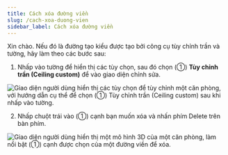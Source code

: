 ```yaml
---
title: Cách xóa đường viền
slug: /cach-xoa-duong-vien
sidebar_label: Cách xóa đường viền
---
```


Xin chào. Nếu đó là đường tạo kiểu được tạo bởi công cụ tùy chỉnh trần và tường, hãy làm theo các bước sau:

1. Nhấp vào tường để hiển thị các tùy chọn, sau đó chọn (①) **Tùy chỉnh trần (Ceiling custom)** để vào giao diện chỉnh sửa.

![Giao diện người dùng hiển thị các tùy chọn để tùy chỉnh một căn phòng, với hướng dẫn cụ thể để chọn (①) Tùy chỉnh trần (Ceiling custom) sau khi nhấp vào tường.](https://storage.googleapis.com/jegavn_kb/images/95ea4bcc-6dfd-434e-b2e9-41d871d1adee.png)

2. Nhấp chuột trái vào (①) cạnh bạn muốn xóa và nhấn phím Delete trên bàn phím.

![Giao diện người dùng hiển thị một mô hình 3D của một căn phòng, làm nổi bật (①) cạnh được chọn của một đường viền để xóa.](https://storage.googleapis.com/jegavn_kb/images/1a853901-08bb-464a-b7d2-143ced87173f.png)